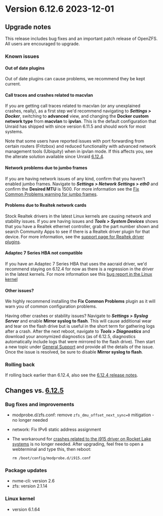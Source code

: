 # Version 6.12.6 2023-12-01

## Upgrade notes

This release includes bug fixes and an important patch release of OpenZFS. All users are encouraged to upgrade.

### Known issues

#### Out of date plugins

Out of date plugins can cause problems, we recommend they be kept current.

#### Call traces and crashes related to macvlan

If you are getting call traces related to macvlan (or any unexplained crashes, really), as a first step we'd recommend navigating to ***Settings > Docker***, switching to **advanced** view, and changing the **Docker custom network type** from **macvlan** to **ipvlan**. This is the default configuration that Unraid has shipped with since version 6.11.5 and should work for most systems.

Note that some users have reported issues with port forwarding from certain routers (Fritzbox) and reduced functionality with advanced network management tools (Ubiquity) when in ipvlan mode. If this affects you, see the alterate solution available since Unraid [6.12.4](6.12.4.md#fix-for-macvlan-call-traces).

#### Network problems due to jumbo frames

If you are having network issues of any kind, confirm that you haven't enabled jumbo frames. Navigate to ***Settings > Network Settings > eth0*** and confirm the **Desired MTU** is 1500. For more information see the [Fix Common Problems warning for jumbo frames](https://forums.unraid.net/topic/120220-fix-common-problems-more-information/page/2/#comment-1167702).

#### Problems due to Realtek network cards

Stock Realtek drivers in the latest Linux kernels are causing network and stability issues. If you are having issues and ***Tools > System Devices*** shows that you have a Realtek ethernet controller, grab the part number shown and search Community Apps to see if there is a Realtek driver plugin for that device. For more information, see the [support page for Realtek driver plugins](https://forums.unraid.net/topic/141349-plugin-realtek-r8125-r8168-and-r81526-drivers/).

#### Adaptec 7 Series HBA not compatible

If you have an Adaptec 7 Series HBA that uses the aacraid driver, we'd recommend staying on 6.12.4 for now as there is a regression in the driver in the latest kernels. For more information see this [bug report in the Linux kernel](https://bugzilla.kernel.org/show_bug.cgi?id=217599)

#### Other issues?

We highly recommend installing the **Fix Common Problems** plugin as it will warn you of common configuration problems.

Having other crashes or stability issues? Navigate to ***Settings > Syslog Server*** and enable **Mirror syslog to flash**. This will cause additional wear and tear on the flash drive but is useful in the short term for gathering logs after a crash.  After the next reboot, navigate to ***Tools > Diagnostics*** and download your anonymized diagnostics (as of 6.12.5, diagnostics automatically include logs that were mirrored to the flash drive). Then start a new topic under [General Support](https://forums.unraid.net/forum/55-general-support/) and provide all the details of the issue. Once the issue is resolved, be sure to disable **Mirror syslog to flash**.

### Rolling back

If rolling back earlier than 6.12.4, also see the [6.12.4 release notes](6.12.4.md#rolling-back).

## Changes vs. [6.12.5](6.12.5.md)

### Bug fixes and improvements

* modprobe.d/zfs.conf: remove `zfs_dmu_offset_next_sync=0` mitigation - no longer needed
* network: Fix IPv6 static address assignment
* The workaround for [crashes related to the i915 driver on Rocket Lake systems](6.12.0.md#crashes-related-to-i915-driver) is no longer needed.
After upgrading, feel free to open a webterminal and type this, then reboot:

  `rm /boot/config/modprobe.d/i915.conf`

### Package updates

* nvme-cli: version 2.6
* zfs: version 2.1.14

### Linux kernel

* version 6.1.64
